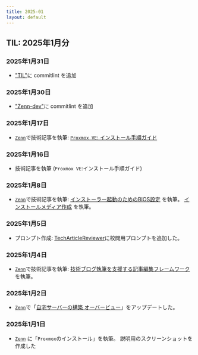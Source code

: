 ```yaml
---
title: 2025-01
layout: default
---
```


## TIL: 2025年1月分

### 2025年1月31日

- ["TIL"](https://github.com/atsushifx/til)に commitlint を追加

### 2025年1月30日

- ["Zenn-dev"](https://github.com/atsushifx/zenn-dev/)に commitlint を追加

### 2025年1月17日

- [`Zenn`](https://zenn.dev/atsushifx)で技術記事を執筆:
  [`Proxmox VE`: インストール手順ガイド](https://zenn.dev/atsushifx/articles/dev-proxmox-setup-install)

### 2025年1月16日

- 技術記事を執筆 (`Proxmox VE`:インストール手順ガイド)

### 2025年1月8日

- [`Zenn`](https://zenn.dev/atsushifx)で技術記事を執筆:
  [インストーラー起動のためのBIOS設定](https://zenn.dev/atsushifx/articles/dev-proxmox-setup-configbios) を執筆。
  [インストールメディア作成](https://zenn.dev/atsushifx/articles/dev-proxmox-setup-installmedia) を執筆。

### 2025年1月5日

- プロンプト作成:
  [TechArticleReviewer](https://github.com/atsushifx/tech-article-reviewer)に校閲用プロンプトを追加した。

### 2025年1月4日

- [`Zenn`](https://zenn.dev/atsushifx)で技術記事を執筆:
  [技術ブログ執筆を支援する記事編集フレームワーク](https://zenn.dev/atsushifx/articles/oss-articlereviewer-howtouse) を執筆。

### 2025年1月2日

- [`Zenn`](https://zenn.dev/atsushifx)で「[自宅サーバーの構築 オーバービュー](https://zenn.dev/atsushifx/articles/dev-proxmox-setup-overview)」をアップデートした。

### 2025年1月1日

- [`Zenn`](https://zenn.dev/atsushifx) に「`Proxmox`のインストール」を執筆。
  説明用のスクリーンショットを作成した
